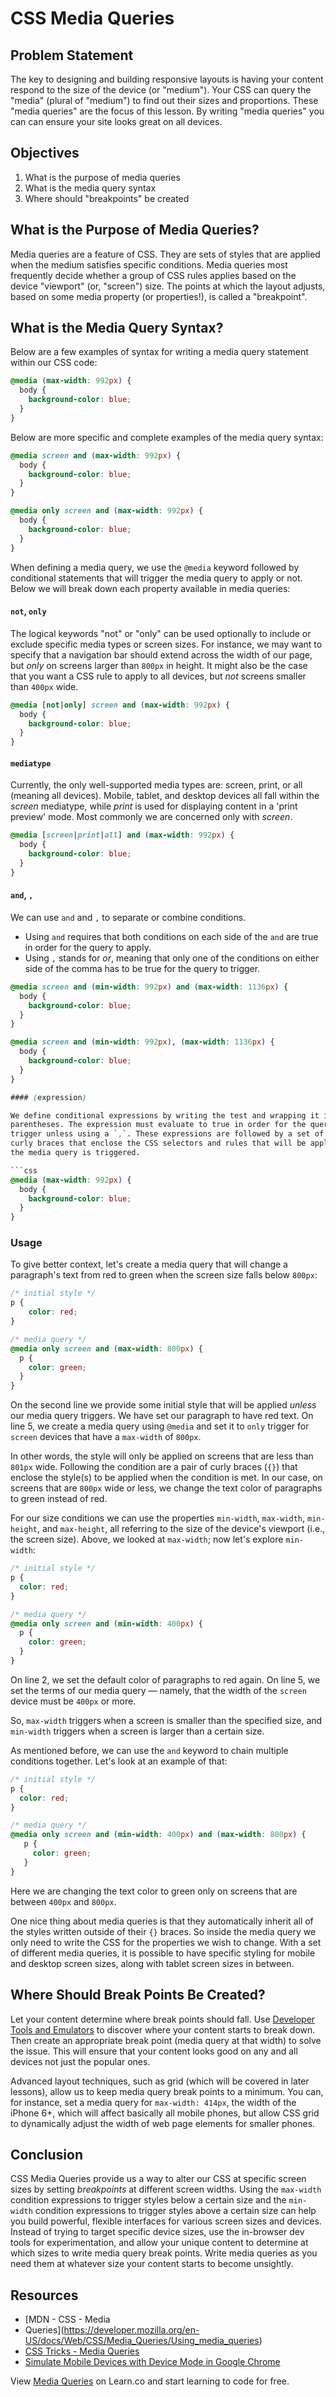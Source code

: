 # CSS Media Queries

## Problem Statement

The key to designing and building responsive layouts is having your content
respond to the size of the device (or "medium"). Your CSS can query the "media"
(plural of "medium") to find out their sizes and proportions. These "media
queries" are the focus of this lesson. By writing "media queries" you can can
ensure your site looks great on all devices.

## Objectives

1. What is the purpose of media queries
2. What is the media query syntax
3. Where should "breakpoints" be created

## What is the Purpose of Media Queries?

Media queries are a feature of CSS. They are sets of styles that are applied
when the medium satisfies specific conditions. Media queries most frequently
decide whether a group of CSS rules applies based on the device "viewport" (or,
"screen") size.  The points at which the layout adjusts, based on some media
property (or properties!), is called a "breakpoint".

## What is the Media Query Syntax?

Below are a few examples of syntax for writing a media query statement within
our CSS code:

```css
@media (max-width: 992px) {
  body {
    background-color: blue;
  }
}
```
Below are more specific and complete examples of the media query syntax:

```css
@media screen and (max-width: 992px) {
  body {
    background-color: blue;
  }
}

```

```css
@media only screen and (max-width: 992px) {
  body {
    background-color: blue;
  }
}
```

When defining a media query, we use the `@media` keyword followed by
conditional statements that will trigger the media query to apply or not. Below
we will break down each property available in media queries:

#### `not`, `only`

The logical keywords "not" or "only" can be used optionally to include or
exclude specific media types or screen sizes. For instance, we may want to
specify that a navigation bar should extend across the width of our page, but
_only_ on screens larger than `800px` in height. It might also be the case that
you want a CSS rule to apply to all devices, but _not_ screens smaller than
`400px` wide.

```css
@media [not|only] screen and (max-width: 992px) {
  body {
    background-color: blue;
  }
}
```

#### `mediatype`

Currently, the only well-supported media types are: screen, print, or all
(meaning all devices). Mobile, tablet, and desktop devices all fall within the
_screen_ mediatype, while _print_ is used for displaying content in a 'print
preview' mode. Most commonly we are concerned only with _screen_.

```css
@media [screen|print|all] and (max-width: 992px) {
  body {
    background-color: blue;
  }
}
```

#### `and`, `,`

We can use `and` and `,` to separate or combine conditions.

* Using `and` requires that both conditions on each side of the `and` are true
  in order for the query to apply.
* Using `,` stands for _or_, meaning that only one of the conditions on either
  side of the comma has to be true for the query to trigger.

```css
@media screen and (min-width: 992px) and (max-width: 1136px) {
  body {
    background-color: blue;
  }
}
```


```css
@media screen and (min-width: 992px), (max-width: 1136px) {
  body {
    background-color: blue;
  }
}

#### (expression)

We define conditional expressions by writing the test and wrapping it in
parentheses. The expression must evaluate to true in order for the query to
trigger unless using a `,`. These expressions are followed by a set of `{}`
curly braces that enclose the CSS selectors and rules that will be applied when
the media query is triggered.

```css
@media (max-width: 992px) {
  body {
    background-color: blue;
  }
}
```

### Usage

To give better context, let's create a media query that will change a
paragraph's text from red to green when the screen size falls below `800px`:

```css
/* initial style */
p {
    color: red;
}

/* media query */
@media only screen and (max-width: 800px) {
  p {
    color: green;
  }
}
```

On the second line we provide some initial style that will be applied _unless_
our media query triggers. We have set our paragraph to have red text. On line 5,
we create a media query using `@media` and set it to `only` trigger for `screen`
devices that have a `max-width` of `800px`.

In other words, the style will only be applied on screens that are less than
`801px` wide. Following the condition are a pair of curly braces (`{}`) that
enclose the style(s) to be applied when the condition is met. In our case, on
screens that are `800px` wide or less, we change the text color of paragraphs to
green instead of red.

For our size conditions we can use the properties `min-width`, `max-width`,
`min-height`, and `max-height`, all referring to the size of the device's
viewport (i.e., the screen size). Above, we looked at `max-width`; now let's
explore `min-width`:

```css
/* initial style */
p {
  color: red;
}

/* media query */
@media only screen and (min-width: 400px) {
  p {
    color: green;
  }
}
```

On line 2, we set the default color of paragraphs to red again. On line 5, we
set the terms of our media query — namely, that the width of the `screen` device
must be `400px` or more.

So, `max-width` triggers when a screen is smaller than the specified size, and
`min-width` triggers when a screen is larger than a certain size.

As mentioned before, we can use the `and` keyword to chain multiple conditions
together. Let's look at an example of that:

```css
/* initial style */
p {
  color: red;
}

/* media query */
@media only screen and (min-width: 400px) and (max-width: 800px) {
   p {
     color: green;
   }
}
```

Here we are changing the text color to green only on screens that are between
`400px` and `800px`.

One nice thing about media queries is that they automatically inherit all of the
styles written outside of their `{}` braces. So inside the media query we only
need to write the CSS for the properties we wish to change. With a set of
different media queries, it is possible to have specific styling for mobile and
desktop screen sizes, along with tablet screen sizes in between.

## Where Should Break Points Be Created?

Let your content determine where break points should fall. Use [Developer Tools and Emulators][dte] to discover where your content starts to break down. Then create
an appropriate break point (media query at that width) to solve the issue. This
will ensure that your content looks good on any and all devices not just the
popular ones.

Advanced layout techniques, such as grid (which will be covered in later
lessons), allow us to keep media query break points to a minimum. You can, for
instance, set a media query for `max-width: 414px`, the width of the iPhone 6+,
which will affect basically all mobile phones, but allow CSS grid to
dynamically adjust the width of web page elements for smaller phones.

## Conclusion

CSS Media Queries provide us a way to alter our CSS at specific screen
sizes by setting _breakpoints_ at different screen widths. Using the
`max-width` condition expressions to trigger styles below  a certain
size and the `min-width` condition expressions to trigger styles above
a certain size can help you build powerful, flexible interfaces for various
screen sizes and devices. Instead of trying to target specific device sizes,
use the in-browser dev tools for experimentation, and allow your unique content
to determine at which sizes to write media query break points. Write media
queries as you need them at whatever size your content starts to become unsightly.

## Resources

- [MDN - CSS - Media
- Queries](https://developer.mozilla.org/en-US/docs/Web/CSS/Media_Queries/Using_media_queries)
- [CSS Tricks - Media Queries](https://css-tricks.com/css-media-queries/)
- [Simulate Mobile Devices with Device Mode in Google Chrome][dte]

[dte]: https://developers.google.com/web/tools/chrome-devtools/device-mode/
<p data-visibility='hidden'>View <a href='https://learn.co/lessons/media-queries' title='Media Queries'>Media Queries</a> on Learn.co and start learning to code for free.</p>

